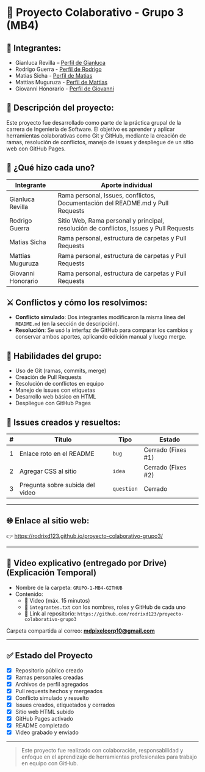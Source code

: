 # 📘 Proyecto Colaborativo - Grupo 3 (MB4)

## 👥 Integrantes:
- Gianluca Revilla – [Perfil de Gianluca](./perfil-Gianluca.md)
- Rodrigo Guerra - [Perfil de Rodrigo](./perfil-rodrigo.md)
- Matias Sicha - [Perfil de Matias](./perfil-matias.md)
- Mattias Muguruza - [Perfil de Mattias](./perfil-mattias.md)
- Giovanni Honorario - [Perfil de Giovanni](./perfil-Giovanni.md)



## 🎯 Descripción del proyecto:
Este proyecto fue desarrollado como parte de la práctica grupal de la carrera de Ingeniería de Software. El objetivo es aprender y aplicar herramientas colaborativas como Git y GitHub, mediante la creación de ramas, resolución de conflictos, manejo de issues y despliegue de un sitio web con GitHub Pages.

## 🔧 ¿Qué hizo cada uno?

| Integrante        | Aporte individual                                                                       |
|-------------------|-----------------------------------------------------------------------------------------|
| Gianluca Revilla  | Rama personal, Issues, conflictos, Documentación del README.md y Pull Requests          |
| Rodrigo Guerra    | Sitio Web, Rama personal y principal, resolución de conflictos, Issues y Pull Requests  |
| Matias Sicha      | Rama personal, estructura de carpetas y Pull Requests                                   |
| Mattias Muguruza  | Rama personal, estructura de carpetas y Pull Requests                                   |
| Giovanni Honorario| Rama personal, estructura de carpetas y Pull Requests                                   |

## ⚔️ Conflictos y cómo los resolvimos:

- **Conflicto simulado**: Dos integrantes modificaron la misma línea del `README.md` (en la sección de descripción).
- **Resolución**: Se usó la interfaz de GitHub para comparar los cambios y conservar ambos aportes, aplicando edición manual y luego merge.

## 🧠 Habilidades del grupo:

- Uso de Git (ramas, commits, merge)
- Creación de Pull Requests
- Resolución de conflictos en equipo
- Manejo de issues con etiquetas
- Desarrollo web básico en HTML
- Despliegue con GitHub Pages

## 🐞 Issues creados y resueltos:

| # | Título                           | Tipo       | Estado             |
|---|----------------------------------|------------|--------------------|
| 1 | Enlace roto en el README         | `bug`      | Cerrado (Fixes #1) |
| 2 | Agregar CSS al sitio             | `idea`     | Cerrado (Fixes #2) |
| 3 | Pregunta sobre subida del video  | `question` | Cerrado            |

---

## 🌐 Enlace al sitio web:
👉 https://rodrixd123.github.io/proyecto-colaborativo-grupo3/

---

## 🎥 Video explicativo (entregado por Drive) (Explicación Temporal)

- Nombre de la carpeta: `GRUPO-1-MB4-GITHUB`
- Contenido:
  - 🎥 Video (máx. 15 minutos)
  - 📄 `integrantes.txt` con los nombres, roles y GitHub de cada uno
  - 🔗 Link al repositorio: `https://github.com/rodrixd123/proyecto-colaborativo-grupo3`

Carpeta compartida al correo: **mdpixelcorp10@gmail.com**

---

## ✅ Estado del Proyecto

- [x] Repositorio público creado
- [x] Ramas personales creadas
- [x] Archivos de perfil agregados
- [x] Pull requests hechos y mergeados
- [x] Conflicto simulado y resuelto
- [x] Issues creados, etiquetados y cerrados
- [x] Sitio web HTML subido
- [x] GitHub Pages activado
- [x] README completado
- [x] Video grabado y enviado

---

> Este proyecto fue realizado con colaboración, responsabilidad y enfoque en el aprendizaje de herramientas profesionales para trabajo en equipo con GitHub.
